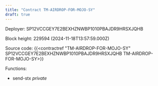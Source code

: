 ```yaml
---
title: "Contract TM-AIRDROP-FOR-MOJO-SY"
draft: true
---
```

Deployer: SP12VCCGEY7E2BEXHZNWBP1010PBAJDR9HRSXJQHB


 



Block height: 229594 (2024-11-18T13:57:59.000Z)

Source code: {{<contractref "TM-AIRDROP-FOR-MOJO-SY" SP12VCCGEY7E2BEXHZNWBP1010PBAJDR9HRSXJQHB TM-AIRDROP-FOR-MOJO-SY>}}

Functions:

* send-stx _private_
